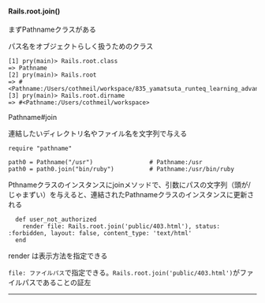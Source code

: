 #### Rails.root.join()

まずPathnameクラスがある

パス名をオブジェクトらしく扱うためのクラス

```
[1] pry(main)> Rails.root.class
=> Pathname
[2] pry(main)> Rails.root
=> #<Pathname:/Users/cothmeil/workspace/835_yamatsuta_runteq_learning_advanced>
[3] pry(main)> Rails.root.dirname
=> #<Pathname:/Users/cothmeil/workspace>
```

Pathname#join

連結したいディレクトリ名やファイル名を文字列で与える

```
require "pathname"

path0 = Pathname("/usr")                # Pathname:/usr
path0 = path0.join("bin/ruby")          # Pathname:/usr/bin/ruby
```

Pthnameクラスのインスタンスにjoinメソッドで、引数にパスの文字列（頭が/じゃまずい）を与えると、連結されたPathnameクラスのインスタンスに更新される

```
  def user_not_authorized
    render file: Rails.root.join('public/403.html'), status: :forbidden, layout: false, content_type: 'text/html'
  end
```

render は表示方法を指定できる

`file: ファイルパス`で指定できる。`Rails.root.join('public/403.html')`がファイルパスであることの証左



***

